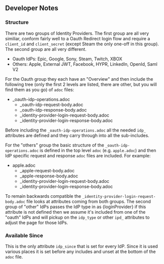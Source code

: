 ## Developer Notes

### Structure

There are two groups of Identity Providers.  The first group are all very similiar, conform fairly well to a Oauth Redirect login flow and require a `client_id` and `client_secret` (except Steam the only one-off in this group).  The second group are all very different.

- Oauth IdPs: Epic, Google, Sony, Steam, Twitch, XBOX
- Others: Apple, External JWT, Facebook, HYPR, LinkedIn, OpenId, Saml V2

For the Oauth group they each have an "Overview" and then include the following tree (only the first 2 levels are listed, there are other, but you will find them as you go) of `adoc` files:

- _oauth-idp-operations.adoc
  - _oauth-idp-request-body.adoc
  - _oauth-idp-response-body.adoc
  - _identity-provider-login-request-body.adoc
  - _identity-provider-login-response-body.adoc
    
Before including the `_oauth-idp-operations.adoc` all the needed `idp_` attributes are defined and they carry through into all the sub-includes.

For the "others" group the basic structure of the `_oauth-idp-operations.adoc` is defined in the top level `adoc` (e.g. `apple.adoc`) and then IdP specific request and response `adoc` files are included.  For example:
- apple.adoc
  - _apple-request-body.adoc
  - _apple-response-body.adoc
  - _identity-provider-login-request-body.adoc
  - _identity-provider-login-response-body.adoc
    
To remain backwards compatible the `_identity-provider-login-request-body.adoc` file looks at attributes coming from both groups.  The second group of "other" IdPs passes the IdP type in as {loginProvider} if this attribute is not defined then we assume it's included from one of the "oauth" IdPs and will pickup on the `idp_type` or other `ipd_` attributes to adjust the page for those IdPs.

### Available Since

This is the only attribute `idp_since` that is set for every IdP.  Since it is used various places it is set before any includes and unset at the bottom of the `adoc` file.